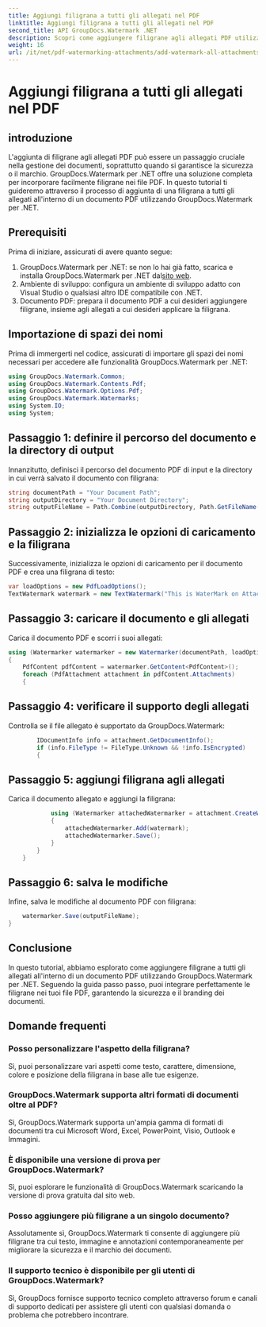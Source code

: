 ```yaml
---
title: Aggiungi filigrana a tutti gli allegati nel PDF
linktitle: Aggiungi filigrana a tutti gli allegati nel PDF
second_title: API GroupDocs.Watermark .NET
description: Scopri come aggiungere filigrane agli allegati PDF utilizzando GroupDocs.Watermark per .NET. Proteggi facilmente i tuoi documenti con filigrane personalizzate.
weight: 16
url: /it/net/pdf-watermarking-attachments/add-watermark-all-attachments-pdf/
---
```


# Aggiungi filigrana a tutti gli allegati nel PDF

## introduzione
L'aggiunta di filigrane agli allegati PDF può essere un passaggio cruciale nella gestione dei documenti, soprattutto quando si garantisce la sicurezza o il marchio. GroupDocs.Watermark per .NET offre una soluzione completa per incorporare facilmente filigrane nei file PDF. In questo tutorial ti guideremo attraverso il processo di aggiunta di una filigrana a tutti gli allegati all'interno di un documento PDF utilizzando GroupDocs.Watermark per .NET.
## Prerequisiti
Prima di iniziare, assicurati di avere quanto segue:
1.  GroupDocs.Watermark per .NET: se non lo hai già fatto, scarica e installa GroupDocs.Watermark per .NET dal[sito web](https://releases.groupdocs.com/Watermark/net/).
2. Ambiente di sviluppo: configura un ambiente di sviluppo adatto con Visual Studio o qualsiasi altro IDE compatibile con .NET.
3. Documento PDF: prepara il documento PDF a cui desideri aggiungere filigrane, insieme agli allegati a cui desideri applicare la filigrana.

## Importazione di spazi dei nomi
Prima di immergerti nel codice, assicurati di importare gli spazi dei nomi necessari per accedere alle funzionalità GroupDocs.Watermark per .NET:
```csharp
using GroupDocs.Watermark.Common;
using GroupDocs.Watermark.Contents.Pdf;
using GroupDocs.Watermark.Options.Pdf;
using GroupDocs.Watermark.Watermarks;
using System.IO;
using System;
```
## Passaggio 1: definire il percorso del documento e la directory di output
Innanzitutto, definisci il percorso del documento PDF di input e la directory in cui verrà salvato il documento con filigrana:
```csharp
string documentPath = "Your Document Path";
string outputDirectory = "Your Document Directory";
string outputFileName = Path.Combine(outputDirectory, Path.GetFileName(documentPath));
```
## Passaggio 2: inizializza le opzioni di caricamento e la filigrana
Successivamente, inizializza le opzioni di caricamento per il documento PDF e crea una filigrana di testo:
```csharp
var loadOptions = new PdfLoadOptions();
TextWatermark watermark = new TextWatermark("This is WaterMark on Attachment", new Font("Arial", 19));
```
## Passaggio 3: caricare il documento e gli allegati
Carica il documento PDF e scorri i suoi allegati:
```csharp
using (Watermarker watermarker = new Watermarker(documentPath, loadOptions))
{
    PdfContent pdfContent = watermarker.GetContent<PdfContent>();
    foreach (PdfAttachment attachment in pdfContent.Attachments)
    {
```
## Passaggio 4: verificare il supporto degli allegati
Controlla se il file allegato è supportato da GroupDocs.Watermark:
```csharp
        IDocumentInfo info = attachment.GetDocumentInfo();
        if (info.FileType != FileType.Unknown && !info.IsEncrypted)
        {
```
## Passaggio 5: aggiungi filigrana agli allegati
Carica il documento allegato e aggiungi la filigrana:
```csharp
            using (Watermarker attachedWatermarker = attachment.CreateWatermarker())
            {
                attachedWatermarker.Add(watermark);
                attachedWatermarker.Save();
            }
        }
    }
```
## Passaggio 6: salva le modifiche
Infine, salva le modifiche al documento PDF con filigrana:
```csharp
    watermarker.Save(outputFileName);
}
```

## Conclusione
In questo tutorial, abbiamo esplorato come aggiungere filigrane a tutti gli allegati all'interno di un documento PDF utilizzando GroupDocs.Watermark per .NET. Seguendo la guida passo passo, puoi integrare perfettamente le filigrane nei tuoi file PDF, garantendo la sicurezza e il branding dei documenti.
## Domande frequenti
### Posso personalizzare l'aspetto della filigrana?
Sì, puoi personalizzare vari aspetti come testo, carattere, dimensione, colore e posizione della filigrana in base alle tue esigenze.
### GroupDocs.Watermark supporta altri formati di documenti oltre al PDF?
Sì, GroupDocs.Watermark supporta un'ampia gamma di formati di documenti tra cui Microsoft Word, Excel, PowerPoint, Visio, Outlook e Immagini.
### È disponibile una versione di prova per GroupDocs.Watermark?
Sì, puoi esplorare le funzionalità di GroupDocs.Watermark scaricando la versione di prova gratuita dal sito web.
### Posso aggiungere più filigrane a un singolo documento?
Assolutamente sì, GroupDocs.Watermark ti consente di aggiungere più filigrane tra cui testo, immagine e annotazioni contemporaneamente per migliorare la sicurezza e il marchio dei documenti.
### Il supporto tecnico è disponibile per gli utenti di GroupDocs.Watermark?
Sì, GroupDocs fornisce supporto tecnico completo attraverso forum e canali di supporto dedicati per assistere gli utenti con qualsiasi domanda o problema che potrebbero incontrare.